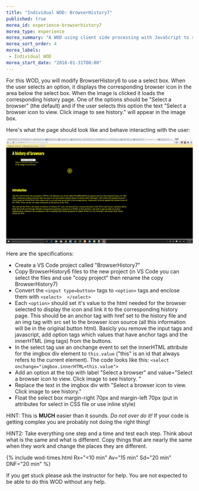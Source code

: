 ```yaml
---
title: "Individual WOD: BrowserHistory7"
published: true
morea_id: experience-browserhistory7
morea_type: experience
morea_summary: "A WOD using client side processing with JavaScript to show off the magic of DHTML."
morea_sort_order: 4
morea_labels:
 - Individual WOD 
morea_start_date: "2018-01-31T00:00"
---
```



For this WOD, you will modify BrowserHistory6 to use a select box.
When the user selects an option, it displays the corresponding browser icon in the area below the select box. When the image is clicked it loads the corresponding history page. One of the options should be "Select a browser" (the default) and if the user selects this option the text "Select a browser icon to view. Click image to see history." will appear in the image box.

Here's what the page should look like and behave interacting with the user:

![browserhistory7](browserhistory7.gif)

Here are the specifications:

- Create a VS Code project called "BrowserHistory7"
- Copy BrowserHistory6 files to the new project (in VS Code you can select the files and use "copy project" then rename the copy BrowserHistory7)
- Convert the `<input type=button>` tags to `<option>` tags and enclose them with `<select>  </select>`
- Each `<option>` should set it's value to the html needed for the browser selected to display the icon and link it to the corresponding history page. This should be an anchor tag with href set to the history file and an img tag with src set to the browser icon source (all this information will be in the original button html). Basicly you remove the input tags and javascript, add option tags which values that have anchor tags and the innerHTML (img tags) from the buttons.
- In the select tag use an onchange event to set the innerHTML attribute for the imgbox div element to `this.value`  ("this" is an id that always refers to the current element). The code looks like this: `<select onchange="imgbox.innerHTML=this.value">`
- Add an option at the top with label "Select a browser" and value="Select a browser icon to view. Click image to see history. "
- Replace the text in the imgbox div with "Select a browser icon to view. Click image to see history."
- Float the select box margin-right 70px and margin-left 70px (put in attributes for select in CSS file or use inline style)  


HINT: This is **MUCH** easier than it sounds. *Do not over do it!* If your code is getting complex you are probably not doing the right thing!

HINT2: Take everything one step and a time and test each step. Think about what is the same and what is different. Copy things that are nearly the same when they work and change the places they are different.

{% include wod-times.html Rx="<10 min" Av="15 min" Sd="20 min" DNF="20 min" %}

If you get stuck please ask the instructor for help. You are not expected to be able to do this WOD without any help.